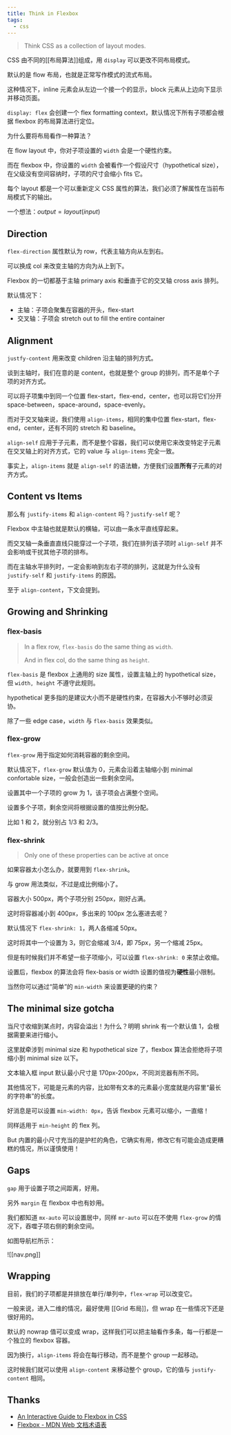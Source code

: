 ```yaml
---
title: Think in Flexbox
tags:
  - css
---
```



> Think CSS as a collection of layout modes.

CSS 由不同的[[布局算法]]组成，用 `display` 可以更改不同布局模式。

默认的是 flow 布局，也就是正常写作模式的流式布局。

这种情况下，inline 元素会从左边一个接一个的显示，block 元素从上边向下显示并移动页面。

`display: flex` 会创建一个 flex formatting context，默认情况下所有子项都会根据 flexbox 的布局算法进行定位。

为什么要将布局看作一种算法？

在 flow layout 中，你对子项设置的 `width` 会是一个硬性约束。

而在 flexbox 中，你设置的 `width` 会被看作一个假设尺寸（hypothetical size），在父级没有空间容纳时，子项的尺寸会缩小 fits 它。

每个 layout 都是一个可以重新定义 CSS 属性的算法，我们必须了解属性在当前布局模式下的输出。

一个想法：$output = layout(input)$

## Direction

`flex-direction` 属性默认为 row，代表主轴方向从左到右。

可以换成 col 来改变主轴的方向为从上到下。

Flexbox 的一切都基于主轴 primary axis 和垂直于它的交叉轴 cross axis 排列。

默认情况下：

- 主轴：子项会聚集在容器的开头，flex-start
- 交叉轴：子项会 stretch out to fill the entire container

## Alignment

`justfy-content` 用来改变 children 沿主轴的排列方式。

谈到主轴时，我们在意的是 content，也就是整个 group 的排列，而不是单个子项的对齐方式。

可以将子项集中到同一个位置 flex-start，flex-end，center，也可以将它们分开 space-between，space-around，space-evenly。

而对于交叉轴来说，我们使用 `align-items`，相同的集中位置 flex-start，flex-end，center，还有不同的 stretch 和 baseline。

`align-self` 应用于子元素，而不是整个容器，我们可以使用它来改变特定子元素在交叉轴上的对齐方式，它的 value 与 `align-items` 完全一致。

事实上，`align-items` 就是 `align-self` 的语法糖，方便我们设置**所有**子元素的对齐方式。

## Content vs Items

那么有 `justify-items` 和 `align-content` 吗？`justify-self` 呢？

Flexbox 中主轴也就是默认的横轴，可以由一条水平直线穿起来。

而交叉轴一条垂直直线只能穿过一个子项，我们在排列该子项时 `align-self` 并不会影响或干扰其他子项的排布。

而在主轴水平排列时，一定会影响到左右子项的排列，这就是为什么没有 `justify-self` 和 `justify-items` 的原因。

至于 `align-content`，下文会提到。


## Growing and Shrinking

### flex-basis

> In a flex row, `flex-basis` do the same thing as `width`.
> 
> And in flex col, do the same thing as `height`.

`flex-basis` 是 flexbox 上通用的 size 属性，设置主轴上的 hypothetical size，但 `width, height` 不遵守此规则。

hypothetical 更多指的是建议大小而不是硬性约束，在容器大小不够时必须妥协。

除了一些 edge case，`width` 与 `flex-basis` 效果类似。

### flex-grow

`flex-grow` 用于指定如何消耗容器的剩余空间。

默认情况下，`flex-grow` 默认值为 0，元素会沿着主轴缩小到 minimal confortable size，一般会创造出一些剩余空间。

设置其中一个子项的 grow 为 1，该子项会占满整个空间。

设置多个子项，剩余空间将根据设置的值按比例分配。

比如 1 和 2，就分别占 1/3 和 2/3。

### flex-shrink

> Only one of these properties can be active at once

如果容器太小怎么办，就要用到 `flex-shrink`。

与 grow 用法类似，不过是成比例缩小了。

容器大小 500px，两个子项分别 250px，刚好占满。

这时将容器减小到 400px，多出来的 100px 怎么塞进去呢？

默认情况下 `flex-shrink: 1`，两人各缩减 50px。

这时将其中一个设置为 3，则它会缩减 3/4，即 75px，另一个缩减 25px。

但是有时候我们并不希望一些子项缩小，可以设置 `flex-shrink: 0` 来禁止收缩。

设置后，flexbox 的算法会将 flex-basis or width 设置的值视为**硬性**最小限制。

当然你可以通过“简单”的 `min-width` 来设置更硬的约束？


## The minimal size gotcha

当尺寸收缩到某点时，内容会溢出！为什么？明明 shrink 有一个默认值 1，会根据需要来进行缩小。

这里就牵涉到 minimal size 和 hypothetical size 了，flexbox 算法会拒绝将子项缩小到 minimal size 以下。

文本输入框 input 默认最小尺寸是 170px-200px，不同浏览器有所不同。

其他情况下，可能是元素的内容，比如带有文本的元素最小宽度就是内容里“最长的字符串”的长度。

好消息是可以设置 `min-width: 0px`，告诉 flexbox 元素可以缩小，一直缩！

同样适用于 `min-height` 的 flex 列。

But 内置的最小尺寸充当的是护栏的角色，它确实有用，修改它有可能会造成更糟糕的情况，所以谨慎使用！

## Gaps

`gap` 用于设置子项之间距离，好用。

另外 `margin` 在 flexbox 中也有妙用。

我们都知道 `mx-auto` 可以设置居中，同样 `mr-auto` 可以在不使用 `flex-grow` 的情况下，吞噬子项右侧的剩余空间。

如图导航栏所示：

![[nav.png]]


## Wrapping


目前，我们的子项都是并排放在单行/单列中，`flex-wrap` 可以改变它。

一般来说，进入二维的情况，最好使用 [[Grid 布局]]，但 wrap 在一些情况下还是很好用的。

默认的 nowrap 值可以变成 wrap，这样我们可以把主轴看作多条，每一行都是一个独立的 flexbox 容器。

因为换行，`align-items` 将会在每行移动，而不是整个 group 一起移动。

这时候我们就可以使用 `align-content` 来移动整个 group，它的值与 `justify-content` 相同。

## Thanks

- [An Interactive Guide to Flexbox in CSS](https://www.joshwcomeau.com/css/interactive-guide-to-flexbox)
- [Flexbox - MDN Web 文档术语表](https://developer.mozilla.org/zh-CN/docs/Glossary/Flexbox)